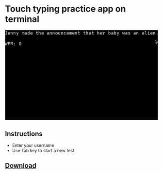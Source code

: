 # Touch typing practice app on terminal

![preview](preview.gif)

## Instructions
  - Enter your username
  - Use Tab key to start a new test

## [Download](https://github.com/Daniru2007/typing-app/blob/main/typing-app.zip?raw=true)
